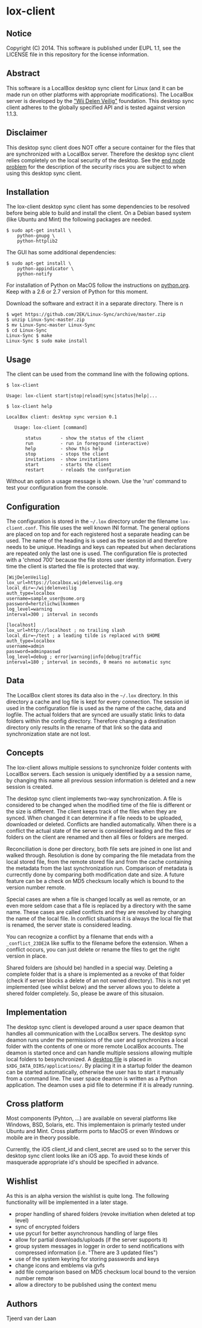 lox-client
=====

Notice
-----
Copyright (C) 2014. This software is published under EUPL 1.1, see the LICENSE file in this repository for the license information.

Abstract
-----
This software is a LocalBox desktop sync client for Linux (and it can be made run on other platforms with appropriate modifications). The LocalBox server is developed by the ["Wij Delen Veilig"](http://wijdelenveilig.org) foundation. This desktop sync client adheres to the globally specified API and is tested against version 1.1.3.

Disclaimer
----
This desktop sync client does NOT offer a secure container for the files that are synchronized with a LocalBox server. Therefore the desktop sync client relies completely on the local security of the desktop. See the [end node problem](http://en.wikipedia.org/wiki/End_node_problem) for the description of the security riscs you are subject to when using this desktop sync client.

Installation
-----
The lox-client desktop sync client has some dependencies to be resolved before being able to build and install the client. On a Debian based system (like Ubuntu and Mint) the following packages are needed.

    $ sudo apt-get install \
        python-gnupg \
        python-httplib2

The GUI has some additional dependencies:

    $ sudo apt-get install \
        python-appindicator \
        python-notify

For installation of Python on MacOS follow the instructions on [python.org](https://www.python.org/downloads/mac-osx/). Keep with a 2.6 or 2.7 version of Python for this moment.

Download the software and extract it in a separate directory. There is n

    $ wget https://github.com/2EK/Linux-Sync/archive/master.zip
    $ unzip Linux-Sync-master.zip
    $ mv Linux-Sync-master Linux-Sync
    $ cd Linux-Sync
    Linux-Sync $ make
    Linux-Sync $ sudo make install

Usage
-----
The client can be used from the command line with the following options.

    $ lox-client

    Usage: lox-client start|stop|reload|sync|status|help|...

    $ lox-client help

    LocalBox client: desktop sync version 0.1

       Usage: lox-client [command]

           status       - show the status of the client
           run          - run in foreground (interactive)
           help         - show this help
           stop         - stops the client
           invitations  - show invitations
           start        - starts the client
           restart      - reloads the confguration


Without an option a usage message is shown. Use the 'run' command to test your configuration from the console.


Configuration
-----
The configuration is stored in the `~/.lox` directory under the filename `lox-client.conf`. This file uses the well known INI format. The general options are placed on top and for each registered host a separate heading can be used. The name of the heading is is used as the session id and  therefore needs to be unique. Headings and keys can repeated but when declarations are repeated only the last one is used. The configuration file is protected with a 'chmod 700' because the file stores user identity information. Every time the client is started the file is protected that way.

    [WijDelenVeilig]
    lox_url=https://localbox.wijdelenveilig.org
    local_dir=~/wijdelenveilig
    auth_type=localbox
    username=sample_user@some.org
    password=hertzlichwilkommen
    log_level=warning
    interval=300 ; interval in seconds

    [localhost]
    lox_url=http://localhost ; no trailing slash
    local_dir=~/test ; a leading tilde is replaced with $HOME
    auth_type=localbox
    username=admin
    password=adminpasswd
    log_level=debug ; error|warning|info|debug|traffic
    interval=180 ; interval in seconds, 0 means no automatic sync



Data
-----
The LocalBox client stores its data also in the `~/.lox` directory. In this directory a cache and log file is kept for every connection. The session id used in the configuration file is used as the name of the cache, data and logfile. The actual folders that are synced are usually static links to data folders within the config directory. Therefore changing a destination directory only results in the rename of that link so the data and synchronization state are not lost.


Concepts
----
The lox-client allows multiple sessions to synchronize folder contents with LocalBox servers. Each session is uniquely identified by a a session name, by changing this name all previous session information is deleted and a new session is created.

The desktop sync client implements two-way synchronization. A file is considered to be changed when the modified time of the file is different or the size is different. The client keeps track of the files when they are synced. When changed it can determine if a file needs to be uploaded, downloaded or deleted. Conflicts are handled automatically. When there is a conflict the actual state of the server is considered leading and the files or folders on the client are renamed and then all files or folders are merged.

Reconciliation is done per directory, both file sets are joined in one list and walked through. Resolution is done by comparing the file metadata from the local stored file, from the remote stored file and from the cache containing the metadata from the last synchronization run. Comparison of metadata is currecntly done by comparing both modification date and size. A future feature can be a check on MD5 checksum locally which is bound to the version number remote.

Special cases are when a file is changed locally as well as remote, or an even more seldom case that a file is replaced by a directory with the same name. These cases are called conflicts and they are resolved by changing the name of the local file. In conflict situations it is always the local file that is renamed, the server state is considered leading.

You can recognize a conflict by a filename that ends with a `_conflict_23DE2A` like suffix to the filename before the extension. When a conflict occurs, you can just delete or rename the files to get the right version in place.

Shared folders are (should be) handled in a special way. Deleting a complete folder that is a share is implemented as a revoke of that folder (check if server blocks a delete of an not owned directory). This is not yet implemented (see wihlist below) and the server allows you to delete a shered folder completely. So, please be aware of this situsaion.


Implementation
----
The desktop sync client is developed around a user space deamon that handles all communication with the LocalBox servers. The desktop sync deamon runs under the permissions of the user and synchronizes a local folder with the contents of one or more remote LocalBox accounts. The deamon is started once and can handle multiple sessions allowing multiple local folders to besynchronized. A  [desktop file](http://standards.freedesktop.org/desktop-entry-spec/latest/) is placed in `$XDG_DATA_DIRS/applications/`. By placing it in a startup folder the deamon can be started automatically, otherwise the user has to start it manually from a command line. The user space deamon is written as a Python application. The deamon uses a pid file to determine if it is already running.


Cross platform
----
Most components (Pyhton, ...) are available on several platforms like Windows, BSD, Solaris, etc. This implementaion is primarly tested under Ubuntu and Mint. Cross platform ports to MacOS or even Windows or mobile are in theory possible.

Currently, the iOS client_id and client_secret are used so to the server this desktop sync client looks like an iOS app. To avoid these kinds of masquerade appropriate id's should be specified in advance.

Wishlist
----
As this is an alpha version the wishlist is quite long. The following functionality will be implemented in a later stage.
* proper handling of shared folders (revoke invitiation when deleted at top level)
* sync of encrypted folders
* use pycurl for better asynchronous handling of large files
* allow for partial downloads/uploads (if the server supports it)
* group system messages in logger in order to send notifications with compressed information (i.e. "There are 3 updated files")
* use of the system keyring for storing passwords and keys
* change icons and emblems via gvfs
* add file comparison based on MD5 checksum local bound to the version number remote
* allow a directory to be published using the context menu

Authors
----
Tjeerd van der Laan
